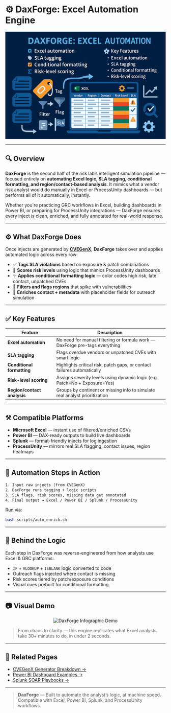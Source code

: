 # ⚙️ DaxForge: Excel Automation Engine

<p align="center">
  <img src="https://github.com/dylanleonard-1/ProcessUnity-3rd-Party-vendor-risk-lab/blob/main/scripts/7411C94D-41D9-436F-8B2C-D486E43DA691.png" alt="DaxForge Excel Automation Engine" width="800">
</p>

---

## 🔍 Overview

**DaxForge** is the second half of the risk lab’s intelligent simulation pipeline — focused entirely on **automating Excel logic, SLA tagging, conditional formatting, and region/contact-based analysis**. It mimics what a vendor risk analyst would do manually in Excel or ProcessUnity dashboards — but performs all of it automatically, instantly.

Whether you're practicing GRC workflows in Excel, building dashboards in Power BI, or preparing for ProcessUnity integrations — DaxForge ensures every inject is clean, enriched, and fully annotated for real-world response.

---

## ⚙️ What DaxForge Does

Once injects are generated by [**CVEGenX**](https://github.com/dylanleonard-1/ProcessUnity-3rd-Party-vendor-risk-lab/blob/main/generator/README.md), **DaxForge** takes over and applies automated logic across every row:

- ✅ **Tags SLA violations** based on exposure & patch combinations
- 🎯 **Scores risk levels** using logic that mimics ProcessUnity dashboards
- ✨ **Applies conditional formatting logic** — color codes high risk, late contact, unpatched CVEs
- 📍 **Filters and flags regions** that spike with vulnerabilities
- 🧠 **Enriches contact + metadata** with placeholder fields for outreach simulation

---

## ✅ Key Features

| Feature                        | Description                                                                 |
|-------------------------------|-----------------------------------------------------------------------------|
| **Excel automation**          | No need for manual filtering or formula work — DaxForge pre-tags everything |
| **SLA tagging**               | Flags overdue vendors or unpatched CVEs with smart logic                   |
| **Conditional formatting**    | Highlights critical risk, patch gaps, or contact failures automatically     |
| **Risk-level scoring**        | Assigns severity levels using dynamic logic (e.g. Patch=No + Exposure=Yes)  |
| **Region/contact analysis**   | Groups by continent or missing info to simulate real analyst prioritization |

---

## ⚒️ Compatible Platforms

- **Microsoft Excel** — instant use of filtered/enriched CSVs
- **Power BI** — DAX-ready outputs to build live dashboards
- **Splunk** — format-friendly injects for log ingestion
- **ProcessUnity** — mirrors real SLA flagging, contact issues, region heatmaps

---

## 🚀 Automation Steps in Action

```plaintext
1. Input raw injects (from CVEGenX)
2. DaxForge runs tagging + logic scripts
3. SLA flags, risk scores, missing data get annotated
4. Final output → Excel / Power BI / Splunk / ProcessUnity
```

Run via:

```bash
bash scripts/auto_enrich.sh
```

---

## 🧠 Behind the Logic

Each step in DaxForge was reverse-engineered from how analysts use Excel & GRC platforms:

- `IF` + `VLOOKUP` + `ISBLANK` logic converted to code
- Outreach flags injected where contact is missing
- Risk scores tiered by patch/exposure conditions
- Visual cues prebuilt for conditional formatting

---

## 📷 Visual Demo

<p align="center">
  <img src="https://github.com/dylanleonard-1/ProcessUnity-3rd-Party-vendor-risk-lab/blob/main/generator/DaxForge_Infographic.png?raw=true" alt="DaxForge Infographic Demo" width="800">
</p>

> From chaos to clarity — this engine replicates what Excel analysts take 30+ minutes to do, in under 2 seconds.

---

## 🔗 Related Pages

- [CVEGenX Generator Breakdown →](https://github.com/dylanleonard-1/ProcessUnity-3rd-Party-vendor-risk-lab/blob/main/docs/cvegenx_breakdown.md)  
- [Power BI Dashboard Examples →](https://github.com/dylanleonard-1/vendor-risk-lab/tree/main/powerbi_dashboards)  
- [Splunk SOAR Playbooks →](https://github.com/dylanleonard-1/vendor-risk-lab/tree/main/splunk_soar)

---

> **DaxForge** — Built to automate the analyst’s logic, at machine speed.  
Compatible with Excel, Power BI, Splunk, and ProcessUnity workflows.
